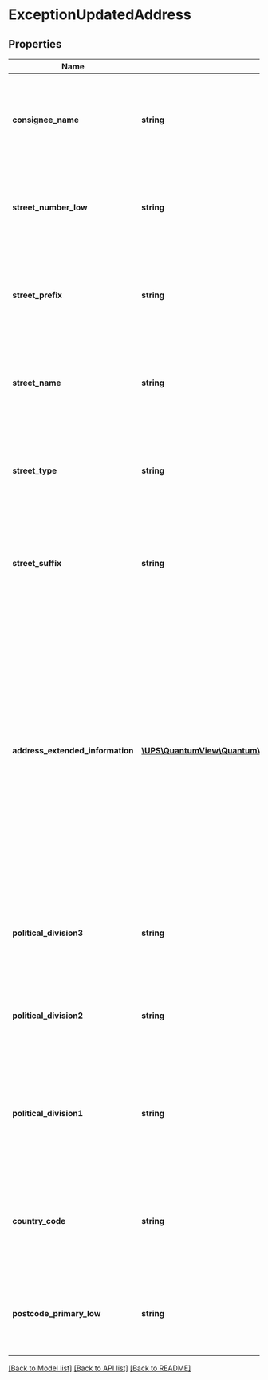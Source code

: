 # ExceptionUpdatedAddress

## Properties
Name | Type | Description | Notes
------------ | ------------- | ------------- | -------------
**consignee_name** | **string** | Consignee&#x27;s name for package shipping address. It will be returned if there is any update due to exception. | [optional] 
**street_number_low** | **string** | Street number of updated shipping address. It will be returned if there is any update due to exception. | [optional] 
**street_prefix** | **string** | Street prefix of updated shipping address, e.g. N, SE. It will be returned if there is any update due to exception. | [optional] 
**street_name** | **string** | Street name of updated shipping address. It will be returned if there is any update due to exception. | [optional] 
**street_type** | **string** | Street type of updated shipping address, e.g. ST. It will be returned if there is any update due to exception. | [optional] 
**street_suffix** | **string** | Street suffix of updated shipping address, e.g. N, SE. It will be returned if there is any update due to exception. | [optional] 
**address_extended_information** | [**\UPS\QuantumView\QuantumView\UpdatedAddressAddressExtendedInformation[]**](UpdatedAddressAddressExtendedInformation.md) | Container for information about updated shipping address. It will be returned if there is any update due to exception.  **NOTE:** For versions &gt;&#x3D; v2, this element will always be returned as an array. For requests using version &#x3D; v1, this element will be returned as an array if there is more than one object and a single object if there is only 1. | [optional] 
**political_division3** | **string** | The neighborhood, town, barrio etc. It will be returned if there is any update due to exception. | [optional] 
**political_division2** | **string** | City name of updated shipping address. It will be returned if there is any update due to exception. | [optional] 
**political_division1** | **string** | Abbreviated state or province name of updated shipping address. It will be returned if there is any update due to exception. | [optional] 
**country_code** | **string** | Abbreviated country or territory name of updated shipping address. It will be returned if there is any update due to exception. | [optional] 
**postcode_primary_low** | **string** | Postal Code of updated shipping address. It will be returned if there is any update due to exception. | [optional] 

[[Back to Model list]](../../README.md#documentation-for-models) [[Back to API list]](../../README.md#documentation-for-api-endpoints) [[Back to README]](../../README.md)

